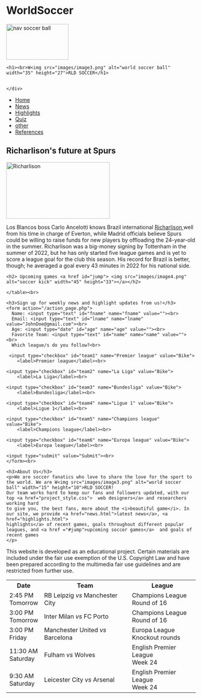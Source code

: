 # WorldSoccer

<!doctype html>
<html>
<head>
<meta charset="utf-8">
<title>Home</title>
 <link rel="icon" type="image/x-icon" href="images/image6.png/favicon.ico">

<link rel="stylesheet" href="project_style.css">
<script type = "text/javascript">
<!--
//displays the webpage's last modification date and time
//document.write('Page last modified: ',document.lastModified.toLocaleString());


//variable to save user's name
var username = localStorage.getItem("username");

//if user is not save, then prompt user for the following..
if(!username){

	//prompt user to enter their name
    username = prompt("Please enter username");
    localStorage.setItem("username", username);
}


-->
</script>
</head>

<body>


<!-- the very top of each page -->
<div id="banner">
	<img class="right" src="images/image6.png" alt="nav soccer ball" width="165" height="95">
	
	<h1><br>W<img src="images/image3.png" alt="world soccer ball" width="35" height="27">RLD SOCCER</h1>
	
	
	</div>


<!-- website navigation bar -->
 <nav>
		<ul>
		  <li><a href="home.html">Home</a></li>
		  <li><a href="news.html">News</a></li>
		  <li><a href="highlights.html">Highlights</a></li>
		  <li><a href="quiz.html">Quiz</a></li>
		  <li><a href="records.html">other</a></li>
		  <li><a href="cite.html">References</a></li>
		</ul>
</nav>


<!-- content div displays all the main content of each webpage -->
<div id="content">
	<h2>Richarlison's future at Spurs</h2><img  src="images/image7.jpg" alt="Richarlison" width="275" height="150">
	<p>Los Blancos boss Carlo Ancelotti knows Brazil international <a href="https://www.espn.com/soccer/blog-transfer-talk/story/4879499/transfer-talk-tottenham-star-richarlison-remains-on-real-madrids-radar">
	Richarlison </a>well from his time in charge of Everton, while Madrid officials 
	believe Spurs could be willing to raise funds for new players by offloading the 24-year-old in the summer.
	Richarlison was a big-money signing by Tottenham in the summer of 2022, but he has only started five league games and is yet to score a league 
	goal for the club this season. His record for Brazil is better, though; he averaged a goal every 43 minutes in 2022 for his national side.
	</p>


<!-- a three column table displaying details of upcoming soccer games-->
	<h2> Upcoming games <a href id="jump"> <img src="images/image4.png" alt="soccer kick" width="45" height="33"></a></h2>
<table id="tables">
  <tr>
    <th>Date</th>
    <th>Team</th>
    <th>League</th>
	
  </tr>
  <tr>
    <td>2:45 PM<br>Tomorrow</td>
    <td>RB Leipzig <i>vs</i> Manchester City</td>
    <td>Champions League<br>Round of 16</td>
  </tr>
  <tr>
    <td>3:00 PM<br>Tomorrow</td>
    <td>Inter Milan <i>vs</i> FC Porto</td>
    <td>Champions League<br>Round of 16</td>
  </tr>
  <tr>
    <td>3:00 PM<br>Friday</td>
    <td>Manchester United <i>vs</i> Barcelona</td>
    <td>Europa League<br>Knockout rounds</td>
  </tr>
  <tr>
    <td>11:30 AM<br>Saturday</td>
    <td>Fulham <i>vs</i> Wolves</td>
    <td>English Premier League<br>Week 24</td>
  </tr>
    <tr>
    <td>9:30 AM<br>Saturday</td>
    <td>Leicester City <i>vs</i> Arsenal</td>
    <td>English Premier League<br>Week 24</td>
  </tr>
  
  
	</table><br>
	

	
<!-- sign up form for users to fill in -->
	<h3>Sign up for weekly news and highlight updates from us!</h3>
	<form action="/action_page.php">
	  Name: <input type="text" id="fname" name="fname" value=""><br>
	  Email: <input type="text" id="lname" name="lname" value="JohnDoe@gmail.com"><br>
	  Age: <input type="date" id="age" name="age" value=""><br>
	  Favorite Team: <input type="text" id="name" name="name" value=""><br>
	  Which league/s do you follow?<br>
	  
	 <input type="checkbox" id="team1" name="Premier league" value="Bike">
		<label>Premier league</label><br>
	
	<input type="checkbox" id="team2" name="La Liga" value="Bike">
		<label>La Liga</label><br>
	
	<input type="checkbox" id="team3" name="Bundesliga" value="Bike">
		<label>Bundesliga</label><br>
	
	<input type="checkbox" id="team4" name="Ligue 1" value="Bike">
		<label>Ligue 1</label><br>
			  
	<input type="checkbox" id="team5" name="Champions league" value="Bike">
		<label>Champions league</label><br>
			  
	<input type="checkbox" id="team6" name="Europa league" value="Bike">
		<label>Europa league</label><br>
	  
	<input type="submit" value="Submit"><br>
	</form><br>
	
	
	
<!-- Gives information about the website -->
	<h3>About Us</h3>
	<p>We are soccer fanatics who love to share the love for the sport to the world. We are W<img src="images/image3.png" alt="world soccer ball" width="15" height="10">RLD SOCCER! 
	Our team works hard to keep our fans and followers updated, with our top <a href="project_style.css">  web designers</a> and researchers working hard 
	to give you, the best fans, more about the <i>beautiful game</i>. In our site, we provide <a href="news.html">latest news</a>, <a href="highlights.html">
	highlights</a> of recent games, goals throughout different popular leagues, and <a href ="#jump">upcoming soccer games</a>  and goals of recent games
	</p>

	
<!-- footer -->
 </div>
<div id="footer">
	<p>This website is developed as an educational project. Certain materials are included under the fair use exemption of the U.S. Copyright Law and have been 
		prepared according to the multimedia fair use guidelines and are restricted from further use.</p>
</div>


</body>
</html>
